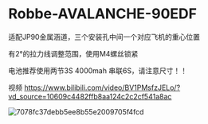 # Robbe-AVALANCHE-90EDF

适配JP90金属涵道，三个安装孔中间一个对应飞机的重心位置

有2°的拉力线调整范围，使用M4螺丝锁紧

电池推荐使用两节3S 4000mah 串联6S，请注意尺寸！！

视频
https://www.bilibili.com/video/BV1PMsfzJELo/?vd_source=10609c4482ffb8aa124c2c2cf541a8ac

![7078fc37debb5ee8b55e2009705f4fcd](https://github.com/user-attachments/assets/4e62bcbc-8505-4e58-820e-53c8d7db9cf1)
